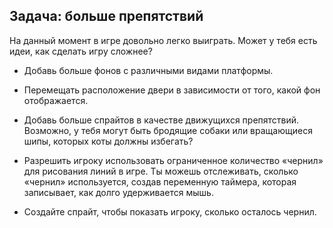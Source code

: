 ## Задача: больше препятствий

На данный момент в игре довольно легко выиграть. Может у тебя есть идеи, как сделать игру сложнее?

+ Добавь больше фонов с различными видами платформы.

+ Перемещать расположение двери в зависимости от того, какой фон отображается.

+ Добавь больше спрайтов в качестве движущихся препятствий. Возможно, у тебя могут быть бродящие собаки или вращающиеся шипы, которых коты должны избегать?

+ Разрешить игроку использовать ограниченное количество «чернил» для рисования линий в игре. Ты можешь отслеживать, сколько «чернил» используется, создав переменную таймера, которая записывает, как долго удерживается мышь.

+ Создайте спрайт, чтобы показать игроку, сколько осталось чернил.